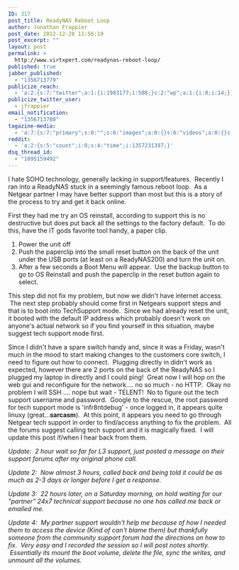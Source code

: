 ```yaml
---
ID: 317
post_title: ReadyNAS Reboot Loop
author: Jonathan Frappier
post_date: 2012-12-28 11:56:19
post_excerpt: ""
layout: post
permalink: >
  http://www.virtxpert.com/readynas-reboot-loop/
published: true
jabber_published:
  - "1356713779"
publicize_reach:
  - 'a:2:{s:7:"twitter";a:1:{i:1983177;i:508;}s:2:"wp";a:1:{i:0;i:14;}}'
publicize_twitter_user:
  - jfrappier
email_notification:
  - "1356713780"
tagazine-media:
  - 'a:7:{s:7:"primary";s:0:"";s:6:"images";a:0:{}s:6:"videos";a:0:{}s:11:"image_count";i:0;s:6:"author";s:7:"7110326";s:7:"blog_id";s:8:"38472741";s:9:"mod_stamp";s:19:"2012-12-28 16:56:19";}'
reddit:
  - 'a:2:{s:5:"count";i:0;s:4:"time";i:1357231397;}'
dsq_thread_id:
  - "1095159492"
---
```

I hate SOHO technology, generally lacking in support/features.  Recently I ran into a ReadyNAS stuck in a seemingly famous reboot loop.  As a Netgear partner I may have better support than most but this is a story of the process to try and get it back online.

First they had me try an OS reinstall, according to support this is no destructive but does put back all the settings to the factory default.  To do this, have the IT gods favorite tool handy, a paper clip.
<ol>
	<li>Power the unit off</li>
	<li>Push the paperclip into the small reset button on the back of the unit under the USB ports (at least on a ReadyNAS200) and turn the unit on.</li>
	<li>After a few seconds a Boot Menu will appear.  Use the backup button to go to OS Reinstall and push the paperclip in the reset button again to select.</li>
</ol>
This step did not fix my problem, but now we didn't have internet access.  The next step probably should come first in Netgears support steps and that is to boot into TechSupport mode.  Since we had already reset the unit, it booted with the default IP address which probably doesn't work on anyone's actual network so if you find yourself in this situation, maybe suggest tech support mode first.

Since I didn't have a spare switch handy and, since it was a Friday, wasn't much in the mood to start making changes to the customers core switch, I need to figure out how to connect.  Plugging directly in didn't work as expected, however there are 2 ports on the back of the ReadyNAS so I plugged my laptop in directly and I could ping!  Great now I will hop on the web gui and reconfigure for the network.... no so much - no HTTP.  Okay no problem I will SSH .... nope but wait - TELENT!  No to figure out the tech support username and password.  Google to the rescue, the root password for tech support mode is 'infr8ntdebug' - once logged in, it appears quite linuxy (great...**sarcasm**).  At this point, it appears you need to go through Netgear tech support in order to find/access anything to fix the problem.  All the forums suggest calling tech support and it is magically fixed.  I will update this post if/when I hear back from them.

<em>Update:  2 hour wait so far for L3 support, just posted a message on their support forums after my original phone call.</em>

<em>Update 2:  Now almost 3 hours, called back and being told it could be as much as 2-3 days or longer before I get a response.  </em>

<em>Update 3:  22 hours later, on a Saturday morning, on hold waiting for our "partner" 24x7 technical support because no one has called me back or emailed me.</em>

<em>Update 4:  My partner support wouldn't help me because of how I needed them to access the device (Kind of can't blame them) but thankfully someone from the community support forum had the directions on how to fix.  Very easy and I recorded the session so I will post notes shortly.  Essentially its mount the boot volume, delete the file, sync the writes, and unmount all the volumes.</em>